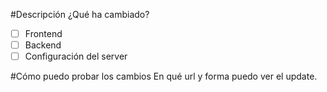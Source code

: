 #Descripción
¿Qué ha cambiado?

- [ ] Frontend
- [ ] Backend
- [ ] Configuración del server

#Cómo puedo probar los cambios
En qué url y forma puedo ver el update.
